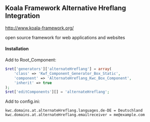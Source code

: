 
## Koala Framework Alternative Hreflang Integration

http://www.koala-framework.org/

open source framework for web applications and websites

#### Installation
Add to Root_Component:
```php
$ret['generators']['alternateHreflang'] = array(
    'class' => 'Kwf_Component_Generator_Box_Static',
    'component' => 'AlternateHreflang_Kwc_Box_Component',
    'inherit' => true
);
$ret['editComponents'][] = 'alternateHreflang';
```
Add to config.ini:
```
kwc.domains.at.alternateHreflang.languages.de-DE = Deutschland
kwc.domains.at.alternateHreflang.emailreceiver = me@example.com
```
